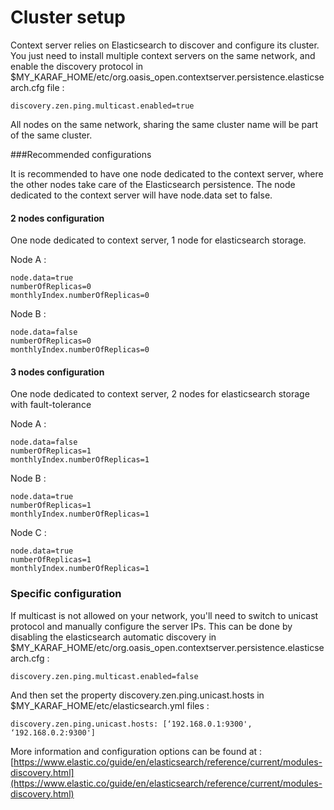Cluster setup
=============

Context server relies on Elasticsearch to discover and configure its cluster. You just need to install multiple context
servers on the same network, and enable the discovery protocol in $MY_KARAF_HOME/etc/org.oasis_open.contextserver.persistence.elasticsearch.cfg file :

    discovery.zen.ping.multicast.enabled=true

All nodes on the same network, sharing the same cluster name will be part of the same cluster.

###Recommended configurations

It is recommended to have one node dedicated to the context server, where the other nodes take care of the
Elasticsearch persistence. The node dedicated to the context server will have node.data set to false.

#### 2 nodes  configuration
One node dedicated to context server, 1 node for elasticsearch storage.

Node A :

    node.data=true
    numberOfReplicas=0
    monthlyIndex.numberOfReplicas=0

Node B :

    node.data=false
    numberOfReplicas=0
    monthlyIndex.numberOfReplicas=0

#### 3 nodes configuration
One node dedicated to context server, 2 nodes for elasticsearch storage with fault-tolerance

Node A :

    node.data=false
    numberOfReplicas=1
    monthlyIndex.numberOfReplicas=1

Node B :

    node.data=true
    numberOfReplicas=1
    monthlyIndex.numberOfReplicas=1

Node C :

    node.data=true
    numberOfReplicas=1
    monthlyIndex.numberOfReplicas=1

### Specific configuration
If multicast is not allowed on your network, you'll need to switch to unicast protocol and manually configure the server IPs. This can be
done by disabling the elasticsearch automatic discovery in $MY_KARAF_HOME/etc/org.oasis_open.contextserver.persistence.elasticsearch.cfg :

    discovery.zen.ping.multicast.enabled=false


And then set the property discovery.zen.ping.unicast.hosts in $MY_KARAF_HOME/etc/elasticsearch.yml files :


    discovery.zen.ping.unicast.hosts: [‘192.168.0.1:9300', ‘192.168.0.2:9300']


More information and configuration options can be found at :
[https://www.elastic.co/guide/en/elasticsearch/reference/current/modules-discovery.html](https://www.elastic.co/guide/en/elasticsearch/reference/current/modules-discovery.html)
